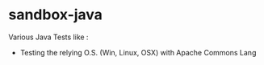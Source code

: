 # sandbox-java

Various Java Tests like :

- Testing the relying O.S. (Win, Linux, OSX) with Apache Commons Lang
